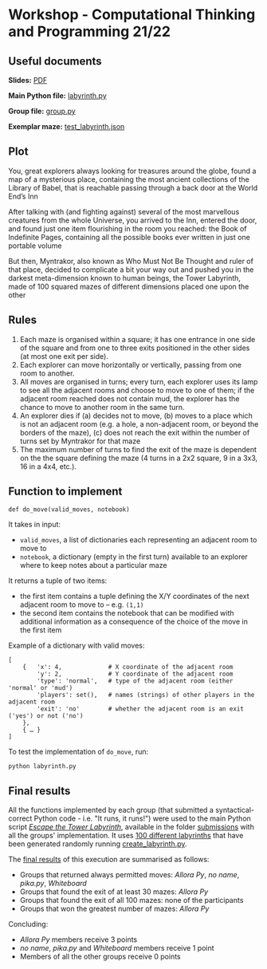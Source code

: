 # Workshop - Computational Thinking and Programming 21/22

## Useful documents

**Slides:** [PDF](https://comp-think.github.io/2021-2022/workshop/workshop2122-slides.pdf)

**Main Python file:** [labyrinth.py](https://comp-think.github.io/2021-2022/workshop/labyrinth.py)

**Group file:** [group.py](https://comp-think.github.io/2021-2022/workshop/group.py)

**Exemplar maze:** [test_labyrinth.json](https://comp-think.github.io/2021-2022/workshop/test_labyrinth.json)

## Plot

You, great explorers always looking for treasures around the globe, found a map of a mysterious place, containing the most ancient collections of the Library of Babel, that is reachable passing through a back door at the World End’s Inn

After talking with (and fighting against) several of the most marvellous creatures from the whole Universe, you arrived to the Inn, entered the door, and found just one item flourishing in the room you reached: the Book of Indefinite Pages, containing all the possible books ever written in just one portable volume

But then, Myntrakor, also known as Who Must Not Be Thought and ruler of that place, decided to complicate a bit your way out and pushed you in the darkest meta-dimension known to human beings, the Tower Labyrinth, made of 100 squared mazes of different dimensions placed one upon the other

## Rules

1. Each maze is organised within a square; it has one entrance in one side of the square and from one to three exits positioned in the other sides (at most one exit per side).
2. Each explorer can move horizontally or vertically, passing from one room to another.
3. All moves are organised in turns; every turn, each explorer uses its lamp to see all the adjacent rooms and choose to move to one of them; if the adjacent room reached does not contain mud, the explorer has the chance to move to another room in the same turn.
4. An explorer dies if (a) decides not to move, (b) moves to a place which is not an adjacent room (e.g. a hole, a non-adjacent room, or beyond the borders of the maze), (c) does not reach the exit within the number of turns set by Myntrakor for that maze
5. The maximum number of turns to find the exit of the maze is dependent on the the square defining the maze (4 turns in a 2x2 square, 9 in a 3x3, 16 in a 4x4, etc.).

## Function to implement
```
def do_move(valid_moves, notebook)
```

It takes in input:
* `valid_moves`, a list of dictionaries each representing an adjacent room to move to
* `notebook`, a dictionary (empty in the first turn) available to an explorer where to keep notes about a particular maze

It returns a tuple of two items:
* the first item contains a tuple defining the X/Y coordinates of the next adjacent room to move to – e.g. `(1,1)`
* the second item contains the notebook that can be modified with additional information as a consequence of the choice of the move in the first item

Example of a dictionary with valid moves:
```
[
    {   'x': 4,             # X coordinate of the adjacent room 
        'y': 2,             # Y coordinate of the adjacent room
        'type': 'normal',   # type of the adjacent room (either 'normal' or 'mud')
        'players': set(),   # names (strings) of other players in the adjacent room
        'exit': 'no'        # whether the adjacent room is an exit ('yes') or not ('no')
    }, 
    { … }
]
```

To test the implementation of `do_move`, run:

```
python labyrinth.py
```

## Final results
All the functions implemented by each group (that submitted a syntactical-correct Python code - i.e. "It runs, it runs!") were used to the main Python script [*Escape the Tower Labyrinth*](https://comp-think.github.io/2021-2022/workshop/submissions/00_run_tower_labyrinth.py), available in the folder [submissions](https://comp-think.github.io/2021-2022/workshop/submissions/) with all the groups' implementation. It uses [100 different labyrinths](https://comp-think.github.io/2021-2022/workshop/submissions/labyrinths/) that have been generated randomly running [create_labyrinth.py](https://comp-think.github.io/2021-2022/workshop/support/create_labyrinth.py).

The [final results](https://comp-think.github.io/2021-2022/workshop/submissions/00_final_results.txt) of this execution are summarised as follows:

* Groups that returned always permitted moves: *Allora Py*, *no name*, *pika.py*, *Whiteboard*
* Groups that found the exit of at least 30 mazes: *Allora Py*
* Groups that found the exit of all 100 mazes: none of the participants
* Groups that won the greatest number of mazes: *Allora Py*

Concluding:
* *Allora Py* members receive 3 points
* *no name*, *pika.py* and *Whiteboard* members receive 1 point
* Members of all the other groups receive 0 points
